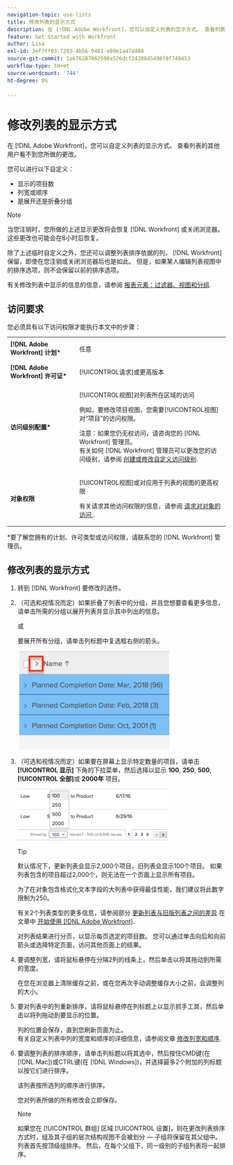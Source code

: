 ```yaml
---
navigation-topic: use-lists
title: 修改列表的显示方式
description: 在 [!DNL Adobe Workfront]，您可以自定义列表的显示方式。 查看列表的其他用户看不到您所做的更改。
feature: Get Started with Workfront
author: Lisa
exl-id: 3ef7ff03-7293-4b56-9481-e89e1a47a904
source-git-commit: 1ab76287062598a526dcf2420845498f8f749453
workflow-type: tm+mt
source-wordcount: '744'
ht-degree: 0%

---
```


# 修改列表的显示方式

在 [!DNL Adobe Workfront]，您可以自定义列表的显示方式。 查看列表的其他用户看不到您所做的更改。

您可以进行以下自定义：

* 显示的项目数
* 列宽或顺序
* 是展开还是折叠分组

>[!NOTE]
>
>当您注销时，您所做的上述显示更改将会恢复 [!DNL Workfront] 或关闭浏览器。 这些更改也可能会在8小时后恢复。

除了上述临时自定义之外，您还可以调整列表排序依据的列， [!DNL Workfront] 保留，即使在您注销或关闭浏览器后也是如此。 但是，如果某人编辑列表视图中的排序选项，则不会保留以前的排序选项。

有关修改列表中显示的信息的信息，请参阅 [报表元素：过滤器、视图和分组](../../../reports-and-dashboards/reports/reporting-elements/reporting-elements-filters-views-groupings.md).

## 访问要求

您必须具有以下访问权限才能执行本文中的步骤：

<table style="table-layout:auto"> 
 <col> 
 <col> 
 <tbody> 
  <tr> 
   <td role="rowheader"><strong>[!DNL Adobe Workfront] 计划*</strong></td> 
   <td> <p>任意</p> </td> 
  </tr> 
  <tr> 
   <td role="rowheader"><strong>[!DNL Adobe Workfront] 许可证*</strong></td> 
   <td> <p>[!UICONTROL请求]或更高版本</p> </td> 
  </tr> 
  <tr> 
   <td role="rowheader"><strong>访问级别配置*</strong></td> 
   <td> <p>[!UICONTROL视图]对列表所在区域的访问</p> <p>例如，要修改项目视图，您需要[!UICONTROL视图]对“项目”的访问权限。</p> <p>注意：如果您仍无权访问，请咨询您的 [!DNL Workfront] 管理员。<br>有关如何 [!DNL Workfront] 管理员可以更改您的访问级别，请参阅 <a href="../../../administration-and-setup/add-users/configure-and-grant-access/create-modify-access-levels.md" class="MCXref xref">创建或修改自定义访问级别</a>.</p> </td> 
  </tr> 
  <tr> 
   <td role="rowheader"><strong>对象权限</strong></td> 
   <td> <p>[!UICONTROL视图]或对应用于列表的视图的更高权限</p> <p>有关请求其他访问权限的信息，请参阅 <a href="../../../workfront-basics/grant-and-request-access-to-objects/request-access.md" class="MCXref xref">请求对对象的访问 </a>.</p> </td> 
  </tr> 
 </tbody> 
</table>

&#42;要了解您拥有的计划、许可类型或访问权限，请联系您的 [!DNL Workfront] 管理员。

## 修改列表的显示方式

1. 转到 [!DNL Workfront] 要修改的选件。

   <!--
   <p data-mc-conditions="QuicksilverOrClassic.Draft mode"> 
   <MadCap:conditionalText data-mc-conditions="QuicksilverOrClassic.Draft mode">
   By default, groupings are collapsed.
   </MadCap:conditionalText>
   <br> </p>
   -->

1. （可选和视情况而定）如果折叠了列表中的分组，并且您想要查看更多信息，请单击所需的分组以展开列表并显示其中列出的信息。

   或

   要展开所有分组，请单击列标题中复选框右侧的箭头。

   ![expand_groups__1_.png](assets/expand-groupings--1--350x227.png)

1. （可选和视情况而定）如果要在屏幕上显示特定数量的项目，请单击 **[!UICONTROL 显示]** 下角的下拉菜单，然后选择以显示 **100**, **250**, **500**, **[!UICONTROL 全部]**&#x200B;或 **2000年** 项目。

   ![](assets/list-number-page-350x119.png)

   >[!TIP]
   >
   >默认情况下，更新列表会显示2,000个项目，旧列表会显示100个项目。 如果列表包含的项目超过2,000个，则无法在一个页面上显示所有项目。
   >
   >
   >为了在对象包含格式化文本字段的大列表中获得最佳性能，我们建议将此数字限制为250。
   >
   >
   >有关2个列表类型的更多信息，请参阅部分 [更新列表与旧版列表之间的差异](../../../workfront-basics/navigate-workfront/use-lists/view-items-in-a-list.md#updated) 在文章中 [开始使用 [!DNL Adobe Workfront]](../../../workfront-basics/navigate-workfront/use-lists/view-items-in-a-list.md).

   对列表结果进行分页，以显示每页选定的项目数。 您可以通过单击向后和向前箭头或选择特定页面，访问其他页面上的结果。

1. 要调整列宽，请将鼠标悬停在分隔2列的线条上，然后单击以将其拖动到所需的宽度。

   在您在浏览器上清除缓存之前，或在您再次手动调整缓存大小之前，会调整列的大小。

1. 要对列表中的列重新排序，请将鼠标悬停在列标题上以显示抓手工具，然后单击以将列拖动到要显示的位置。

   列的位置会保存，直到您刷新页面为止。\
   有关自定义列表中列的宽度和顺序的详细信息，请参阅文章 [修改列宽和顺序](../../../reports-and-dashboards/reports/reporting-elements/modify-column-width-order.md).

1. 要调整列表的排序顺序，请单击列标题以将其选中，然后按住CMD键(在 [!DNL Mac])或CTRL键(在 [!DNL Windows])，并选择最多2个附加的列标题以按它们进行排序。

   该列表按所选列的顺序进行排序。

   您对列表所做的所有修改会立即保存。

   >[!NOTE]
   >
   >如果您在 [!UICONTROL 群组] 区域 [!UICONTROL 设置]，则在更改列表排序方式时，组及其子组的层次结构视图不会被划分 — 子组将保留在其父组中。 列表首先按顶级组排序。 然后，在每个父组下，同一级别的子组列表将一起排序。
